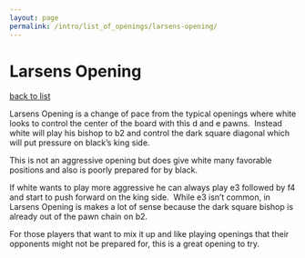 ```yaml
---
layout: page
permalink: /intro/list_of_openings/larsens-opening/
---
```


# Larsens Opening

[back to list](../)



Larsens Opening is a change of pace from the typical openings where white looks to control the center of the board with this d and e pawns.  Instead white will play his bishop to b2 and control the dark square diagonal which will put pressure on black’s king side.

This is not an aggressive opening but does give white many favorable positions and also is poorly prepared for by black.

If white wants to play more aggressive he can always play e3 followed by f4 and start to push forward on the king side.  While e3 isn’t common, in Larsens Opening is makes a lot of sense because the dark square bishop is already out of the pawn chain on b2.

For those players that want to mix it up and like playing openings that their opponents might not be prepared for, this is a great opening to try.




